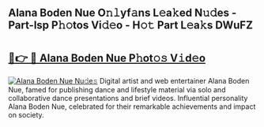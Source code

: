 ## Alana Boden Nue O𝚗𝚕yf𝚊ns L𝚎a𝚔ed N𝚞𝚍es - Part-lsp P𝚑𝚘tos Vi𝚍𝚎o - H𝚘𝚝 Part L𝚎a𝚔s DWuFZ

# <h2><a href="http://kfbsdh3.oniu.top/?m=Alana+Boden+Nue">🔗👉 🔴 Alana Boden Nue P𝚑ot𝚘𝚜 V𝚒d𝚎o</a></h2>

[![Alana Boden Nue Nu𝚍e𝚜](https://i.imgur.com/0qMVB7G.gif)](http://kfbsdh3.oniu.top/?m=Alana+Boden+Nue)
Digital artist and web entertainer Alana Boden Nue, famed for publishing dance and lifestyle material via solo and collaborative dance presentations and brief videos. Influential personality Alana Boden Nue, celebrated for their remarkable achievements and impact on society.  
